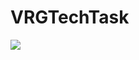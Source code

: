 # VRGTechTask


[![](https://user-images.githubusercontent.com/45729211/60256277-e8a58e80-98d9-11e9-9ee9-c404363dc1d3.png)](https://appetize.io/app/dknmvjmr92ue13t59z89zpf4jg)
